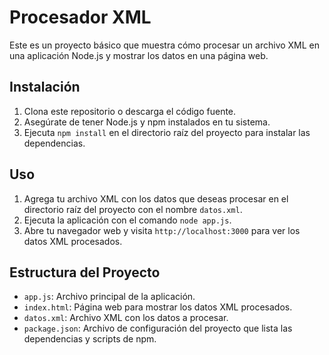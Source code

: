 # Procesador XML

Este es un proyecto básico que muestra cómo procesar un archivo XML en una aplicación Node.js y mostrar los datos en una página web.

## Instalación

1. Clona este repositorio o descarga el código fuente.
2. Asegúrate de tener Node.js y npm instalados en tu sistema.
3. Ejecuta `npm install` en el directorio raíz del proyecto para instalar las dependencias.

## Uso

1. Agrega tu archivo XML con los datos que deseas procesar en el directorio raíz del proyecto con el nombre `datos.xml`.
2. Ejecuta la aplicación con el comando `node app.js`.
3. Abre tu navegador web y visita `http://localhost:3000` para ver los datos XML procesados.

## Estructura del Proyecto

- `app.js`: Archivo principal de la aplicación.
- `index.html`: Página web para mostrar los datos XML procesados.
- `datos.xml`: Archivo XML con los datos a procesar.
- `package.json`: Archivo de configuración del proyecto que lista las dependencias y scripts de npm.

